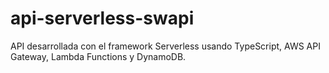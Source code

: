 # api-serverless-swapi
API desarrollada con el framework Serverless usando TypeScript, AWS API Gateway, Lambda Functions y DynamoDB.
